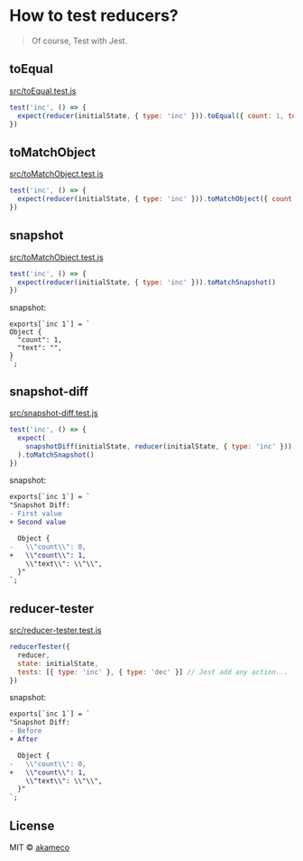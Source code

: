 # How to test reducers?

> Of course, Test with Jest.

## toEqual

[src/toEqual.test.js](src/toEqual.test.js)

```js
test('inc', () => {
  expect(reducer(initialState, { type: 'inc' })).toEqual({ count: 1, text: '' })
})
```

## toMatchObject

[src/toMatchObject.test.js](src/toMatchObject.test.js)

```js
test('inc', () => {
  expect(reducer(initialState, { type: 'inc' })).toMatchObject({ count: 1 })
})
```

## snapshot

[src/toMatchObject.test.js](src/toMatchObject.test.js)

```js
test('inc', () => {
  expect(reducer(initialState, { type: 'inc' })).toMatchSnapshot()
})
```

snapshot:

```
exports[`inc 1`] = `
Object {
  "count": 1,
  "text": "",
}
`;
```

## snapshot-diff

[src/snapshot-diff.test.js](src/snapshot-diff.test.js)

```js
test('inc', () => {
  expect(
    snapshotDiff(initialState, reducer(initialState, { type: 'inc' }))
  ).toMatchSnapshot()
})
```

snapshot:

```diff
exports[`inc 1`] = `
"Snapshot Diff:
- First value
+ Second value

  Object {
-   \\"count\\": 0,
+   \\"count\\": 1,
    \\"text\\": \\"\\",
  }"
`;
```

## reducer-tester

[src/reducer-tester.test.js](src/reducer-tester.test.js)

```js
reducerTester({
  reducer,
  state: initialState,
  tests: [{ type: 'inc' }, { type: 'dec' }] // Jest add any action...
})
```

snapshot:

```diff
exports[`inc 1`] = `
"Snapshot Diff:
- Before
+ After

  Object {
-   \\"count\\": 0,
+   \\"count\\": 1,
    \\"text\\": \\"\\",
  }"
`;
```

## License

MIT © [akameco](http://akameco.github.io)
